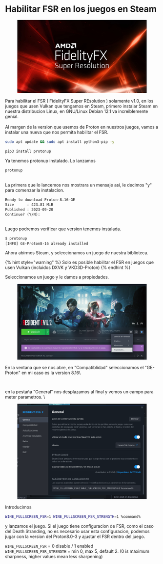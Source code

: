 # Habilitar FSR en los juegos en Steam

<figure><img src="../.gitbook/assets/image (30).png" alt=""><figcaption></figcaption></figure>

Para habilitar el FSR ( FidelityFX Super REsolution ) solamente v1.0, en los juegos que usen Vulkan que tengamos en Steam, primero instalar Steam en nuestra distribucion Linux, en GNU/Linux Debian 12.1 va increiblemente genial.\
\
Al margen de la version que usemos de Proton en nuestros juegos, vamos a instalar una nueva que nos permita habilitar el FSR.&#x20;

```sh
sudo apt update && sudo apt install python3-pip -y
```

```sh
pip3 install protonup
```



Ya tenemos protonup instalado. Lo lanzamos

```sh
protonup
```

\
La primera que lo lancemos nos mostrara un mensaje asi, le decimos "y" para comenzar la instalacion.

```
Ready to download Proton-8.16-GE
Size      : 423.81 MiB
Published : 2023-09-20
Continue? (Y/N):
```

\
Luego podremos verificar que version tenemos instalada.&#x20;

```sh
$ protonup
[INFO] GE-Proton8-16 already installed
```



Ahora abirmos Steam, y seleccionamos un juego de nuestra biblioteca.

{% hint style="warning" %}
Solo es posible habilitar el FSR en juegos que usen Vulkan (incluidos DXVK y VKD3D-Proton)
{% endhint %}



Seleccionamos un juego y le damos a propiedades.

<figure><img src="../.gitbook/assets/image (31).png" alt=""><figcaption></figcaption></figure>

En la ventana que se nos abre, en "Compatiblidad" seleccionamos el "GE-Proton" en mi caso es la version 8.16\


<figure><img src="../.gitbook/assets/image (32).png" alt=""><figcaption></figcaption></figure>

en la pestaña "General" nos desplazamos al final y vemos un campo para meter parametros. \


<figure><img src="../.gitbook/assets/image (33).png" alt=""><figcaption></figcaption></figure>

Introducimos

```sh
WINE_FULLSCREEN_FSR=1 WINE_FULLSCREEN_FSR_STRENGTH=1 %command%
```

&#x20;y lanzamos el juego. Si el juego tiene configuracion de FSR, como el caso del Death Stranding, no es necesario usar esta configuracion, podemos jugar con la version del Proton8.0-3 y ajustar el FSR dentro del juego.&#x20;

`WINE_FULLSCREEN_FSR` = 0 disable / 1 enabled\
`WINE_FULLSCREEN_FSR_STRENGTH` = min 0, max 5, default 2. (0 is maximum sharpness, higher values mean less sharpening)

